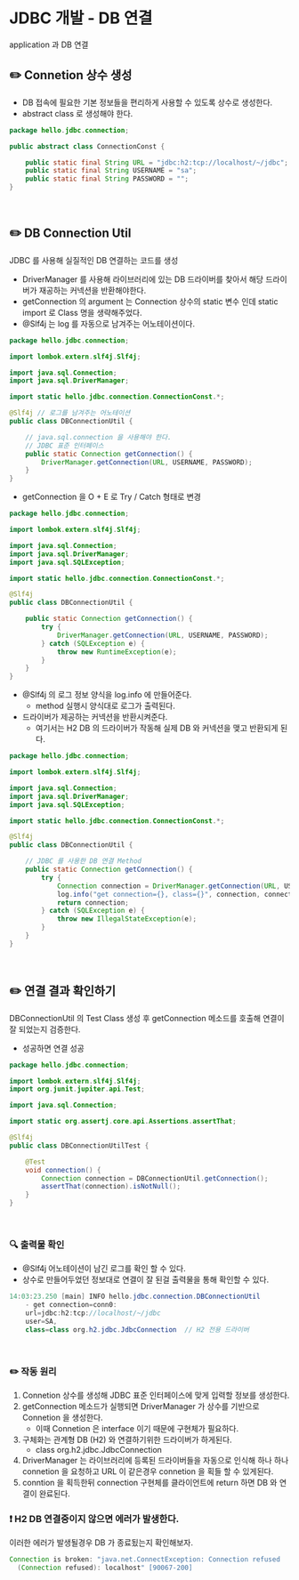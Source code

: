 # JDBC 개발 - DB 연결

application 과 DB 연결

## ✏️ Connetion 상수 생성

- DB 접속에 필요한 기본 정보들을 편리하게 사용할 수 있도록 상수로 생성한다.
- abstract class 로 생성해야 한다.

```java
package hello.jdbc.connection;

public abstract class ConnectionConst {

    public static final String URL = "jdbc:h2:tcp://localhost/~/jdbc";
    public static final String USERNAME = "sa";
    public static final String PASSWORD = "";
}
```

<br>

## ✏️ DB Connection Util

JDBC 를 사용해 실질적인 DB 연결하는 코드를 생성

- DriverManager 를 사용해 라이브러리에 있는 DB 드라이버를 찾아서 해당 드라이버가 재공하는 커넥션을 반환해야한다.
- getConnection 의 argument 는 Connection 상수의 static 변수 인데 static import 로 Class 명을 생략해주었다.
- @Slf4j 는 log 를 자동으로 남겨주는 어노테이션이다.

```java
package hello.jdbc.connection;

import lombok.extern.slf4j.Slf4j;

import java.sql.Connection;
import java.sql.DriverManager;

import static hello.jdbc.connection.ConnectionConst.*;

@Slf4j // 로그를 남겨주는 어노테이션
public class DBConnectionUtil {

    // java.sql.connection 을 사용해야 한다.
    // JDBC 표준 인터페이스
    public static Connection getConnection() {
        DriverManager.getConnection(URL, USERNAME, PASSWORD);
    }
}
```

- getConnection 을 O + E 로 Try / Catch 형태로 변경

```java
package hello.jdbc.connection;

import lombok.extern.slf4j.Slf4j;

import java.sql.Connection;
import java.sql.DriverManager;
import java.sql.SQLException;

import static hello.jdbc.connection.ConnectionConst.*;

@Slf4j
public class DBConnectionUtil {

    public static Connection getConnection() {
        try {
            DriverManager.getConnection(URL, USERNAME, PASSWORD);
        } catch (SQLException e) {
            throw new RuntimeException(e);
        }
    }
}
```

- @Slf4j 의 로그 정보 양식을 log.info 에 만들어준다.
    - method 실행시 양식대로 로그가 출력된다.
- 드라이버가 제공하는 커넥션을 반환시켜준다.
    - 여기서는 H2 DB 의 드라이버가 작동해 실제 DB 와 커넥션을 맺고 반환되게 된다.

```java
package hello.jdbc.connection;

import lombok.extern.slf4j.Slf4j;

import java.sql.Connection;
import java.sql.DriverManager;
import java.sql.SQLException;

import static hello.jdbc.connection.ConnectionConst.*;

@Slf4j
public class DBConnectionUtil {

    // JDBC 를 사용한 DB 연결 Method
    public static Connection getConnection() {
        try {
            Connection connection = DriverManager.getConnection(URL, USERNAME, PASSWORD);
            log.info("get connection={}, class={}", connection, connection.getClass());
            return connection;
        } catch (SQLException e) {
            throw new IllegalStateException(e);
        }
    }
}
```

<br>

## ✏️ 연결 결과 확인하기

DBConnectionUtil 의 Test Class 생성 후 getConnection 메소드를 호출해 연결이 잘 되었는지 검증한다.

- 성공하면 연결 성공

```java
package hello.jdbc.connection;

import lombok.extern.slf4j.Slf4j;
import org.junit.jupiter.api.Test;

import java.sql.Connection;

import static org.assertj.core.api.Assertions.assertThat;

@Slf4j
public class DBConnectionUtilTest {

    @Test
    void connection() {
        Connection connection = DBConnectionUtil.getConnection();
        assertThat(connection).isNotNull();
    }
}
```

<br>

### 🔍 출력물 확인

- @Slf4j 어노테이션이 남긴 로그를 확인 할 수 있다.
- 상수로 만들어두었던 정보대로 연결이 잘 된걸 출력물을 통해 확인할 수 있다.

```java
14:03:23.250 [main] INFO hello.jdbc.connection.DBConnectionUtil
    - get connection=conn0: 
    url=jdbc:h2:tcp://localhost/~/jdbc
    user=SA,
    class=class org.h2.jdbc.JdbcConnection  // H2 전용 드라이버
```

<br>

### ✏️ 작동 원리

1. Connetion 상수를 생성해 JDBC 표준 인터페이스에 맞게 입력할 정보를 생성한다.
2. getConnection 메소드가 실행되면 DriverManager 가 상수를 기반으로 Connetion 을 생성한다.
    - 이때 Connetion 은 interface 이기 때문에 구현체가 필요하다.
3. 구체화는 관계형 DB (H2) 와 연결하기위한 드라이버가 하게된다.
    - class org.h2.jdbc.JdbcConnection
4. DriverManager 는 라이브러리에 등록된 드라이버들을 자동으로 인식해 하나 하나 connetion 을 요청하고 URL 이 같은경우 connetion 을 획들 할 수 있게된다.
5. conntion 을 획득한뒤 connection 구현체를 클라이언트에 return 하면 DB 와 연결이 완료된다.

### ❗️ H2 DB 연결중이지 않으면 에러가 발생한다.

이러한 에러가 발생될경우 DB 가 종료됬는지 확인해보자.

```java
Connection is broken: "java.net.ConnectException: Connection refused
  (Connection refused): localhost" [90067-200]
```